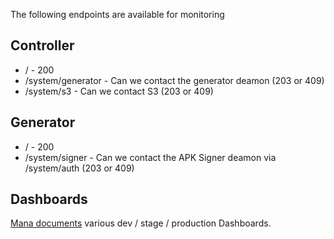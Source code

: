 The following endpoints are available for monitoring

## Controller

* / - 200
* /system/generator - Can we contact the generator deamon (203 or 409)
* /system/s3 - Can we contact S3 (203 or 409)

## Generator

* / - 200
* /system/signer - Can we contact the APK Signer deamon via /system/auth (203 or 409)

## Dashboards

[Mana documents](https://mana.mozilla.org/wiki/pages/viewpage.action?pageId=38547561#controller.apk.firefox.com&generator.apk.firefox.com%28APKFactoryService%29-Graphite.1) various dev / stage / production Dashboards.